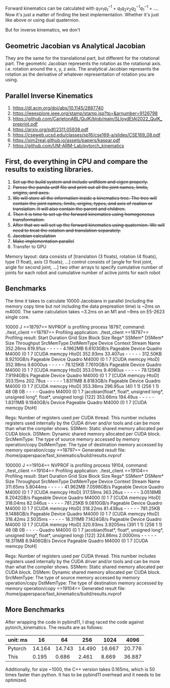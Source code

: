 Forward kinematics can be calculated with $q_1 v_1 q_1^{-1} + q_1 q_2 v_2 q_2^{-1} q_1^{-1} + \ldots$. Now it's just a matter of finding the best implementation. Whether it's just like above or using dual quaternion.

But for inverse kinematics, we don't

## Geometric Jacobian vs Analytical Jacobian

They are the same for the translational part, but different for the rotational part. The geometric Jacobian represents the rotation as the rotational axis. i.e. rotation around the x, y, z axis. The analytical Jacobian represents the rotation as the derivative of whatever representation of rotation you are using.

## Parallel Inverse Kinematics

1. https://dl.acm.org/doi/abs/10.1145/2887740
2. https://ieeexplore.ieee.org/stamp/stamp.jsp?tp=&arnumber=9126798
3. https://github.com/CarletonABL/QuIK/blob/main/SLloydEtAl2022_QuIK_preprint.pdf
4. https://arxiv.org/pdf/2311.05938.pdf
5. https://cseweb.ucsd.edu/classes/sp16/cse169-a/slides/CSE169_08.pdf
6. https://sim2real.github.io/assets/papers/kaspar.pdf
7. https://github.com/UM-ARM-Lab/pytorch_kinematics

## First, do everything in CPU and compare the results to existing libraries.
1. ~~Set up the build system and include urdfdom and eigen properly.~~
2. ~~Parese the panda urdf file and print out all the joint names, limits, origins, and axes.~~
3. ~~We will store all the information inside a kinematics tree. The tree will contain the joint names, limits, origins, types, and axis of roation or translation. It will also contain the parent and children.~~
4. ~~Then it is time to set up the forward kinematics using homogeneous transformation.~~
5. ~~After that we will set up the forward kinematics using quaternion. We will need to treat the rotation and translation separately.~~
6. ~~Jacobian calculation~~
7. ~~Make implementation parallel~~
8. Transfer to GPU

Memory layout:
data consists of [translation (3 floats), rotation (4 floats), type (1 float), axis (3 floats), ...]
control consists of [angle for first joint, angle for second joint, ...]
two other arrays to specify cumulative number of joints for each robot and cumulative number of active joints for each robot

## Benchmarks

The time it takes to calculate 10000 Jacobians in parallel (including the memory copy time but not including the data prepreation time) is ~2ms on m4000. The same calculation takes ~3.2ms on an M1 and ~9ms on E5-2623 single core.

10000 J
==18797== NVPROF is profiling process 18797, command: ./test_client
==18797== Profiling application: ./test_client
==18797== Profiling result:
   Start  Duration            Grid Size      Block Size     Regs*    SSMem*    DSMem*      Size  Throughput  SrcMemType  DstMemType           Device   Context    Stream  Name
352.26ms  619.91us                    -               -         -         -         -  4.1962MB  6.6103GB/s    Pageable      Device  Quadro M4000 (0         1         7  [CUDA memcpy HtoD]
352.93ms  33.407us                    -               -         -         -         -  312.50KB  8.9210GB/s    Pageable      Device  Quadro M4000 (0         1         7  [CUDA memcpy HtoD]
352.98ms  9.6000us                    -               -         -         -         -  78.125KB  7.7610GB/s    Pageable      Device  Quadro M4000 (0         1         7  [CUDA memcpy HtoD]
353.01ms  9.4080us                    -               -         -         -         -  78.125KB  7.9194GB/s    Pageable      Device  Quadro M4000 (0         1         7  [CUDA memcpy HtoD]
353.15ms  202.78us                    -               -         -         -         -  1.8311MB  8.8183GB/s    Pageable      Device  Quadro M4000 (0         1         7  [CUDA memcpy HtoD]
353.36ms  296.95us             (40 1 1)       (256 1 1)        48        0B        0B         -           -           -           -  Quadro M4000 (0         1         7  jacobian(float*, float*, unsigned long*, unsigned long*, float*, unsigned long) [122]
353.66ms  194.49us                    -               -         -         -         -  1.8311MB  9.1940GB/s      Device    Pageable  Quadro M4000 (0         1         7  [CUDA memcpy DtoH]

Regs: Number of registers used per CUDA thread. This number includes registers used internally by the CUDA driver and/or tools and can be more than what the compiler shows.
SSMem: Static shared memory allocated per CUDA block.
DSMem: Dynamic shared memory allocated per CUDA block.
SrcMemType: The type of source memory accessed by memory operation/copy
DstMemType: The type of destination memory accessed by memory operation/copy
==18797== Generated result file: /home/paperspace/fast_kinematics/build/results.nvprof

100000 J
==19104== NVPROF is profiling process 19104, command: ./test_client
==19104== Profiling application: ./test_client
==19104== Profiling result:
   Start  Duration            Grid Size      Block Size     Regs*    SSMem*    DSMem*      Size  Throughput  SrcMemType  DstMemType           Device   Context    Stream  Name
311.65ms  5.8044ms                    -               -         -         -         -  41.962MB  7.0598GB/s    Pageable      Device  Quadro M4000 (0         1         7  [CUDA memcpy HtoD]
317.59ms  363.26us                    -               -         -         -         -  3.0518MB  8.2042GB/s    Pageable      Device  Quadro M4000 (0         1         7  [CUDA memcpy HtoD]
318.04ms  82.046us                    -               -         -         -         -  781.25KB  9.0810GB/s    Pageable      Device  Quadro M4000 (0         1         7  [CUDA memcpy HtoD]
318.22ms  81.438us                    -               -         -         -         -  781.25KB  9.1488GB/s    Pageable      Device  Quadro M4000 (0         1         7  [CUDA memcpy HtoD]
318.42ms  2.5035ms                    -               -         -         -         -  18.311MB  7.1424GB/s    Pageable      Device  Quadro M4000 (0         1         7  [CUDA memcpy HtoD]
320.93ms  3.9205ms            (391 1 1)       (256 1 1)        48        0B        0B         -           -           -           -  Quadro M4000 (0         1         7  jacobian(float*, float*, unsigned long*, unsigned long*, float*, unsigned long) [122]
324.86ms  2.0000ms                    -               -         -         -         -  18.311MB  8.9406GB/s      Device    Pageable  Quadro M4000 (0         1         7  [CUDA memcpy DtoH]

Regs: Number of registers used per CUDA thread. This number includes registers used internally by the CUDA driver and/or tools and can be more than what the compiler shows.
SSMem: Static shared memory allocated per CUDA block.
DSMem: Dynamic shared memory allocated per CUDA block.
SrcMemType: The type of source memory accessed by memory operation/copy
DstMemType: The type of destination memory accessed by memory operation/copy
==19104== Generated result file: /home/paperspace/fast_kinematics/build/results.nvprof

## More Benchmarks

After wrapping the code in pybind11, I drag raced the code against pytorch_kinematics. The results are as follows:

| unit: ms | 16     | 64     | 256    | 1024   | 4096   |
|----------|--------|--------|--------|--------|--------|
| Pytorch  | 14.164 | 14.743 | 14.490 | 16.667 | 20.776 |
| This     | 0.195  | 0.686  | 2.461  | 8.669  | 36.887 |

Additionally, for size ~1000, the C++ version takes 0.165ms, which is 50 times faster than python. It has to be pybind11 overhead and it needs to be optimized.
